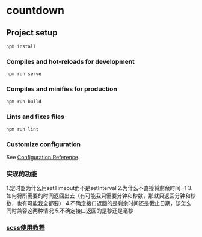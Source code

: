 # countdown

## Project setup
```
npm install
```

### Compiles and hot-reloads for development
```
npm run serve
```

### Compiles and minifies for production
```
npm run build
```

### Lints and fixes files
```
npm run lint
```

### Customize configuration
See [Configuration Reference](https://cli.vuejs.org/config/).

### 实现的功能
1.定时器为什么用setTimeout而不是setInterval
2.为什么不直接将剩余时间 -1
3.如何将所需要的时间返回出去（有可能我只需要分钟和秒数，那就只返回分钟和秒数，也有可能我全都要）
4.不确定接口返回的是剩余时间还是截止日期，该怎么同时兼容这两种情况
5.不确定接口返回的是秒还是毫秒

### [scss使用教程](https://www.jianshu.com/p/a99764ff3c41)
